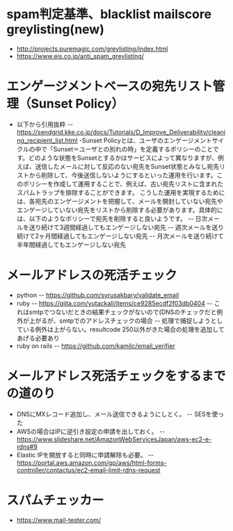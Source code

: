 # spam判定基準、blacklist mailscore greylisting(new)
- http://projects.puremagic.com/greylisting/index.html
- https://www.eis.co.jp/anti_spam_greylisting/


# エンゲージメントベースの宛先リスト管理（Sunset Policy）
- 以下から引用抜粋
-- https://sendgrid.kke.co.jp/docs/Tutorials/D_Improve_Deliverability/cleaning_recipient_list.html
-Sunset Policyとは、ユーザのエンゲージメントサイクルの中で「Sunset＝ユーザとの別れの時」を定義するポリシーのことです。どのような状態をSunsetとするかはサービスによって異なりますが、例えば、送信したメールに対して反応のない宛先をSunset状態とみなし宛先リストから削除して、今後送信しないようにするといった運用を行います。このポリシーを作成して運用することで、例えば、古い宛先リストに含まれたスパムトラップを排除することができます。 こうした運用を実現するためには、各宛先のエンゲージメントを把握して、メールを開封していない宛先やエンゲージしていない宛先をリストから削除する必要があります。具体的には、以下のようなポリシーで宛先を削除すると良いようです。
-- 日次メールを送り続けて3週間経過してもエンゲージしない宛先
-- 週次メールを送り続けて2ヶ月間経過してもエンゲージしない宛先
-- 月次メールを送り続けて半年間経過してもエンゲージしない宛先

# メールアドレスの死活チェック
- python
-- https://github.com/syrusakbary/validate_email
- ruby
-- https://qiita.com/yutackall/items/ce9285ecdf2f03db0404
-- これはsmtpでつないだときの結果チェックがないので(DNSのチェックだと例外が上がるが、smtpでのアドレスチェックの場合
-- 処理で捕捉しようとしている例外は上がらない。resultcode 250以外がきた場合の処理を追加してあげる必要あり
- ruby on rails
-- https://github.com/kamilc/email_verifier

# メールアドレス死活チェックをするまでの道のり
- DNSにMXレコード追加し、メール送信できるようにしとく。
-- SESを使った
- AWSの場合はIPに逆引き設定の申請を出しておく。
-- https://www.slideshare.net/AmazonWebServicesJapan/aws-ec2-e-rdns#9 
- Elastic IPを開放すると同時に申請解除も必要。
-- https://portal.aws.amazon.com/gp/aws/html-forms-controller/contactus/ec2-email-limit-rdns-request 

# スパムチェッカー
- https://www.mail-tester.com/
